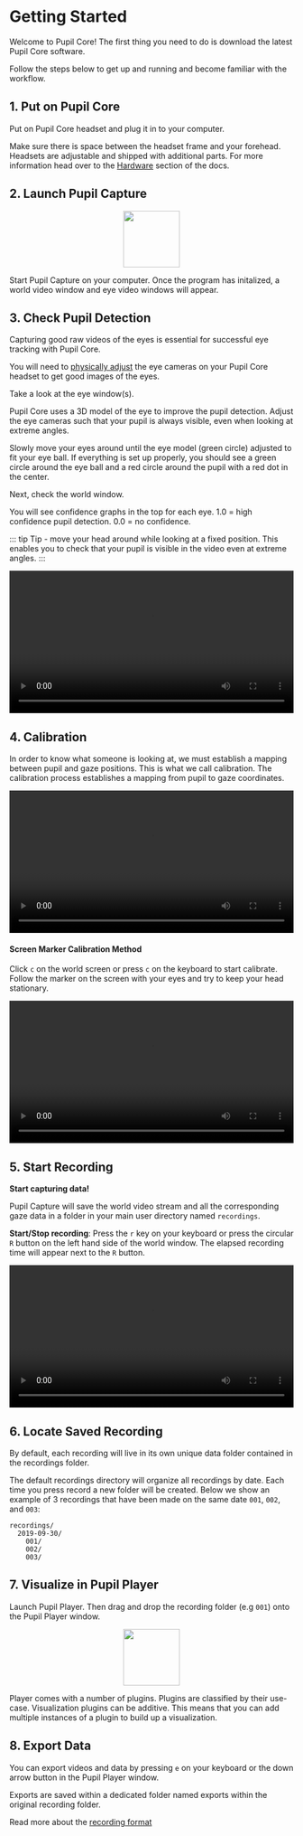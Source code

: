 # Getting Started
Welcome to Pupil Core! The first thing you need to do is download the latest Pupil Core software.

<DownloadLinks/>

Follow the steps below to get up and running and become familiar with the workflow.

<v-divider></v-divider>

## 1. Put on Pupil Core
Put on Pupil Core headset and plug it in to your computer.

Make sure there is space between the headset frame and your forehead. Headsets are adjustable and shipped with additional parts. For more information head over to the [Hardware](/core/hardware/ "Pupil Core hardware documentation") section of the docs.

## 2. Launch Pupil Capture

<div class="pb-4">
  <img src="../media/core/icons/pc.png" style="display:flex;margin:0 auto;width:100px;">
</div>

Start Pupil Capture on your computer. Once the program has initalized, a world video window and eye video windows will appear.

<!-- ::: warning
<v-icon large color="warning">info_outline</v-icon>
Windows 10 users - start Pupil Capture as **administrator**. This is required for camera drivers to be installed. Having trouble with drivers? See [Windows 10 troubleshooting](/core/software/pupil-capture/#troubleshooting "Pupil Core software troubleshooting").
:::
 -->
## 3. Check Pupil Detection

Capturing good raw videos of the eyes is essential for successful eye tracking with Pupil Core.

You will need to [physically adjust](/core/hardware/#headset-adjustments "Pupil Core headset adjustments") the eye cameras on your Pupil Core headset to get good images of the eyes.

Take a look at the eye window(s).

Pupil Core uses a 3D model of the eye to improve the pupil detection. Adjust the eye cameras such that your pupil is always visible, even when looking at extreme angles.

<Youtube src="7wuVCwWcGnE"/>


Slowly move your eyes around until the eye model (green circle) adjusted to fit your eye ball. If everything is set up properly, you should see a green circle around the eye ball and a red circle around the pupil with a red dot in the center.

Next, check the world window.

You will see confidence graphs in the top for each eye. 1.0 = high confidence pupil detection. 0.0 = no confidence.

::: tip
Tip - move your head around while looking at a fixed position. This enables you to check that your pupil is visible in the video even at extreme angles.
:::

<video width="100%" controls class="mb-5">
  <source src="../media/core/videos/pd.mp4" type="video/mp4">
</video>


## 4. Calibration
In order to know what someone is looking at, we must establish a mapping between pupil and gaze positions. This is what we call calibration. The calibration process establishes a mapping from pupil to gaze coordinates.

<video width="100%" controls class="mb-5">
  <source src="../media/core/videos/clb-hd.mp4" type="video/mp4">
</video>

#### Screen Marker Calibration Method
Click `c` on the world screen or press `c` on the keyboard to start calibrate.
Follow the marker on the screen with your eyes and try to keep your head stationary.

<video width="100%" controls class="mb-5">
  <source src="../media/core/videos/clb-s.mp4" type="video/mp4">
</video>

## 5. Start Recording

**Start capturing data!**

Pupil Capture will save the world video stream and all the corresponding gaze data in a folder in your main user directory named `recordings`.

**Start/Stop recording**: Press the `r` key on your keyboard or press the circular `R` button on the left hand side of the world window. The elapsed recording time will appear next to the `R` button.

<video width="100%" controls class="mb-5">
  <source src="../media/core/videos/rec.mp4" type="video/mp4">
</video>


## 6. Locate Saved Recording

By default, each recording will live in its own unique data folder contained in the recordings folder.

The default recordings directory will organize all recordings by date. Each time you press record a new folder will be created. Below we show an example of 3 recordings that have been made on the same date `001`, `002`, and `003`:

```
recordings/
  2019-09-30/
    001/
    002/
    003/
```

## 7. Visualize in Pupil Player
Launch Pupil Player. Then drag and drop the recording folder (e.g `001`) onto the Pupil Player window.

<div class="pb-4">
  <img src="../media/core/icons/pp.png" style="display:flex;margin:0 auto;width:100px;">
</div>

Player comes with a number of plugins. Plugins are classified by their use-case. Visualization plugins can be additive. This means that you can add multiple instances of a plugin to build up a visualization.

## 8. Export Data
You can export videos and data by pressing `e` on your keyboard or the down arrow button in the Pupil Player window.

Exports are saved within a dedicated folder named exports within the original recording folder.

Read more about the [recording format](/core/software/recording-format/#pupil-core "Pupil Core recording format")
